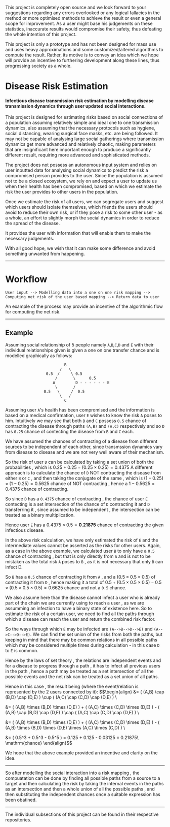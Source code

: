 

This project is completely open source and we look forward to your suggestions regarding any errors overlooked or any logical fallacies in the method or more optimised methods to achieve the result or even a general scope for improvement.  As a user might base his judgements on these statistics, inaccurate results would compromise their safety, thus defeating the whole intention of this project.

This project is only a prototype and has not been designed for mass use and uses heavy approximations and some customized/altered algorithms to compute the result. Rather, its motive is to convey an idea which we hope will provide an incentive to furthering development along these lines, thus progressing society as a whole.


# Disease Risk Estimation

#### Infectious disease transmission risk estimation by modelling disease transmission dynamics through user updated social interactions.

This project is designed for estimating risks based on social connections of a population assuming relatively simple and ideal one to one transmission dynamics, also assuming that the necessary protocols such as hygiene, social distancing, wearing surgical face masks, etc. are being followed. It may not be capable of analysing large social gatherings where transmission dynamics get more advanced and relatively chaotic, making parameters that are insignificant here important enough to produce a significantly different result,  requiring more advanced and sophisticated methods.

The project does not possess an autonomous input system and relies on user inputted data for analysing social dynamics to predict the risk a compromised person provides to the user. Since the population is assumed not to be a closed ecosystem, we rely on and expect a user to update us when their health has been compromised, based on which we estimate the risk the user provides to other users in the population.

Once we estimate the risk of all users, we can segregate users and suggest which users should isolate themselves, which friends the users should avoid to reduce their own risk, or if they pose a risk to some other user - as a whole, an effort to slightly morph the social dynamics in order to reduce the spread of the disease.

It provides the user with information that will enable them to make the necessary judgements.

With all good hope, we wish that it can make some difference and avoid something unwanted from happening.
___

# Workflow

```User input --> Modelling data into a one on one risk mapping --> Computing net risk of the user based mapping --> Return data to user```


An example of the process may provide an incentive of the algorithmic flow for computing the net risk.
___

## Example

Assuming social relationship of 5 people namely `A`,`B`,`C`,`D` and `E` with their individual relationships given is given a one on one transfer chance and is modelled graphically as follows:
                    
                              B
                            /   \
                      0.5  /     \ 0.5 
                          /       \      0.5 
                         A         D - - - - - - E 
                          \       /   
                     0.5   \     /  0.5   
                            \   /         
                              C
                              
                              
                              
Assuming user `A`'s health has been compromised and the information is based on a medical confirmation, user `E` wishes to know the risk `A` poses to him.
Intuitively we may see that both `B` and `C` possess `0.5` chance of contracting the disease through paths `(A,B)` and `(A,C)` respectively and so `D` has `0.25` chance of contecting the disease from `B` and `C` each.

We have assumed the chances of contracting of a disease from different sources to be independent of each other, since transmssion dynamics vary from disease to disease and we are not very well aware of their mechanism.

So the risk of user `D` can be calculated by taking a set union of both the probabilities , which is $0.25 + 0.25 - (0.25 \times 0.25) = 0.4375$
A different approach is to calculate the chance of `D` NOT contracting the disease from either `B` or `C` , and then taking the conjugate of the same , which is 
$(1 - 0.25) \times (1 - 0.25) = 0.5625$ chance of NOT contracting , hence a $1 - 0.5625 = 0.4375$ chance of contracting.

So since `D` has a `0.4375` chance of contracting , the chance of user `E` contecting is a set intersection of the chance of `D` contracting it and `D` transferring it , since assumed to be independent , the intersection can be treated as a binary multiplication. 

Hence user `E` has a $0.4375 \times 0.5 = \textbf{0.21875}$ chance of contracting the given infectious disease.


In the above risk calculation, we have only estimated the risk of `E` and the intermediate values cannot be asserted as the risks for other users.
Again, as a case in the above example, we calculated user `B` to only have a `0.5` chance of contracting , but that is only directly from `A` and is not to be mistaken as the total risk `A` poses to `B` , as it is not necessary that only `B` can infect D.

So `B` has a `0.5` chance of contracting it from `A` , and a $( 0.5 \times 0.5 \times 0.5 )$ of contracting it from `D` , hence making it a total of 
 $0.5 + ( 0.5 \times 0.5 \times 0.5 ) - 0.5 \times ( 0.5 \times 0.5 \times 0.5 ) = 0.6625$ chance and not a `0.5` chance.
 
We also assume here than the disease cannot infect a user who is already part of the chain we are currently using to reach a user , as we are assumming an infection to have a binary state of existence here. So to estimate the risk of a certain user, we need to find all the paths through which a disease can reach the user and return the combined risk factor.

So the ways through which `E` may be infected are `(A-->B-->D-->E)` and `(A-->C-->D-->E)`. We can find the set union of the risks from both the paths, but keeping in mind that there may be common relations in all possible paths which may be considered multiple times during calculation - in this case `D` to `E` is common.

Hence by the laws of set theory , the relations are independent events and for a disease to progress through a path , it has to infect all previous users in the path , hence a path may be treated as a set intersection of all the possible events and the net risk can be treated as a set union of all paths.

Hence in this case , the result being (where the event/relation is represented by the 2 users connected by it):
$$\begin{align}
&= ( (A,B) \cap (B,D) \cap (D,E) )    \cup    ( (A,C) \cap (C,D) \cap (D,E) ) \\

&= ( (A,B) \times (B,D) \times (D,E) ) + ( (A,C) \times (C,D) \times (D,E) ) -    ( (A,B) \cap (B,D) \cap (D,E) )    \cap    ( (A,C) \cap (C,D) \cap (D,E) ) \\

&= ( (A,B) \times (B,D) \times (D,E) ) + ( (A,C) \times (C,D) \times (D,E) ) -    ( (A,B) \times (B,D) \times (D,E) \times (A,C) \times (C,D)  ) \\

&= ( 0.5^3 + 0.5^3 - 0.5^5 ) = 0.125 + 0.125 - 0.03125 = 0.21875\ \mathrm{chance}
\end{align}$$


We hope that the above example provided an incentive and clarity on the idea.    

___
                          
So after modelling the social interaction into a risk mapping , the compuatation can be done by finding all possible paths from a source to a target and then calculating the risk by taking the internal events in the paths as an intersection and then a whole union of all the possible paths , and then substituting the independent chances once a suitable expression has been obatined.

___

The individual subsections of this project can be found in their respective repositories.






        
